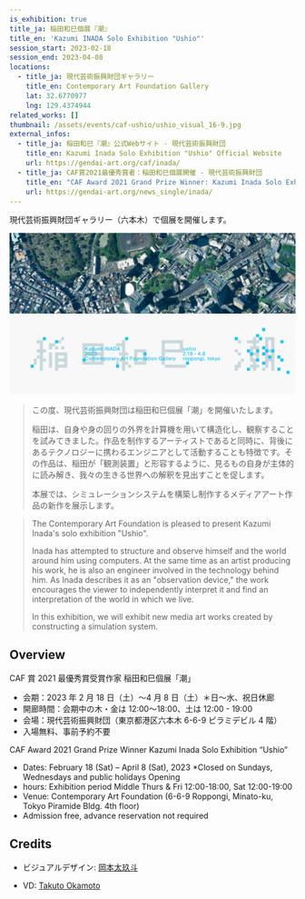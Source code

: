 ```yaml
---
is_exhibition: true
title_ja: 稲田和巳個展『潮』
title_en: 'Kazumi INADA Solo Exhibition "Ushio"'
session_start: 2023-02-18
session_end: 2023-04-08
locations:
  - title_ja: 現代芸術振興財団ギャラリー
    title_en: Contemporary Art Foundation Gallery
    lat: 32.6770977
    lng: 129.4374944
related_works: []
thumbnail: /assets/events/caf-ushio/ushio_visual_16-9.jpg
external_infos:
  - title_ja: 稲田和巳『潮』公式Webサイト - 現代芸術振興財団
    title_en: Kazumi Inada Solo Exhibition "Ushio" Official Website
    url: https://gendai-art.org/caf/inada/
  - title_ja: CAF賞2021最優秀賞者：稲田和巳個展開催 - 現代芸術振興財団
    title_en: "CAF Award 2021 Grand Prize Winner: Kazumi Inada Solo Exhibition"
    url: https://gendai-art.org/news_single/inada/
---
```


現代芸術振興財団ギャラリー（六本木）で個展を開催します。

![](/assets/events/caf-ushio/ushio_visual_16-9.jpg)

> この度、現代芸術振興財団は稲田和巳個展「潮」を開催いたします。
>
> 稲田は、自身や身の回りの外界を計算機を用いて構造化し、観察することを試みてきました。作品を制作するアーティストであると同時に、背後にあるテクノロジーに携わるエンジニアとして活動することも特徴です。その作品は、稲田が「観測装置」と形容するように、見るもの自身が主体的に読み解き、我々の生きる世界への解釈を見出すことを促します。
>
> 本展では、シミュレーションシステムを構築し制作するメディアアート作品の新作を展示します。

> The Contemporary Art Foundation is pleased to present Kazumi Inada's solo exhibition "Ushio".
>
> Inada has attempted to structure and observe himself and the world around him using computers. At the same time as an artist producing his work, he is also an engineer involved in the technology behind him. As Inada describes it as an "observation device," the work encourages the viewer to independently interpret it and find an interpretation of the world in which we live.
>
> In this exhibition, we will exhibit new media art works created by constructing a simulation system.

## Overview

CAF 賞 2021 最優秀賞受賞作家 稲田和巳個展「潮」

- 会期：2023 年 2 月 18 日（土）〜4 月 8 日（土）＊日〜水、祝日休廊
- 開廊時間：会期中の木・金は 12:00〜18:00、土は 12:00 - 19:00
- 会場：現代芸術振興財団（東京都港区六本木 6-6-9 ピラミデビル 4 階）
- 入場無料、事前予約不要

CAF Award 2021 Grand Prize Winner Kazumi Inada Solo Exhibition “Ushio”

- Dates: February 18 (Sat) – April 8 (Sat), 2023 \*Closed on Sundays, Wednesdays and public holidays Opening
- hours: Exhibition period Middle Thurs & Fri 12:00-18:00, Sat 12:00-19:00
- Venue: Contemporary Art Foundation (6-6-9 Roppongi, Minato-ku, Tokyo Piramide Bldg. 4th floor)
- Admission free, advance reservation not required

## Credits

- ビジュアルデザイン: [岡本太玖斗](https://takuto-okamoto.com/)

- VD: [Takuto Okamoto](https://takuto-okamoto.com/)
